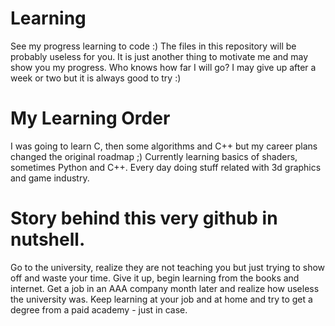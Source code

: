 # Learning 
See my progress learning to code :)
The files in this repository will be probably useless for you. It is just another thing to motivate me and may show you my progress. 
Who knows how far I will go? I may give up after a week or two but it is always good to try :)
# My Learning Order
I was going to learn C, then some algorithms and C++ but my career plans changed the original roadmap ;)
Currently learning basics of shaders, sometimes Python and C++.
Every day doing stuff related with 3d graphics and game industry.
# Story behind this very github in nutshell.
Go to the university, realize they are not teaching you but just trying to show off and waste your time. Give it up, begin learning from the books and internet. Get a job in an AAA company month later and realize how useless the university was.
Keep learning at your job and at home and try to get a degree from a paid academy - just in case. 